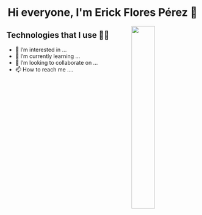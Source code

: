 <h1 align="center">Hi everyone, I'm Erick Flores Pérez 👋</h1>
<img src="https://c.tenor.com/U8n9Thgtxm8AAAAC/baby-yoda-hi.gif" align="right" width="35%">

## Technologies that I use 👨‍💻

- 👀 I’m interested in ...
- 🌱 I’m currently learning ...
- 💞️ I’m looking to collaborate on ...
- 📫 How to reach me ....
